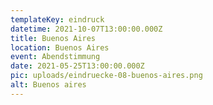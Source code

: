 ```yaml
---
templateKey: eindruck
datetime: 2021-10-07T13:00:00.000Z
title: Buenos Aires
location: Buenos Aires
event: Abendstimmung
date: 2021-05-25T13:00:00.000Z
pic: uploads/eindruecke-08-buenos-aires.png
alt: Buenos aires
---
```

